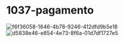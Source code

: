 # 1037-pagamento

![f6f36058-1646-4b78-9246-412dfd9b5e18](https://github.com/fernanda-reis/1037-pagamento/assets/116811743/88f93e13-d629-490e-ae71-547e79f743b9)
![d5838e46-e854-4e73-8f6a-01d7df1727e5](https://github.com/fernanda-reis/1037-pagamento/assets/116811743/bde96392-08f1-48a4-ac9d-c094c7fd93e0)

